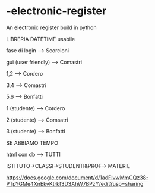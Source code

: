 # -electronic-register
An electronic register build in python


LIBRERIA DATETIME usabile

fase di login —> Scorcioni

gui (user friendly) —> Comastri

1,2 —> Cordero

3,4 —> Comastri

5,6 —> Bonfatti

1 (studente) —> Cordero

2 (studente) —> Comsatri

3 (studente) —> Bonfatti

SE ABBIAMO TEMPO

html con db —> TUTTI

ISTITUTO→CLASSI→STUDENTI&PROF→ MATERIE

https://docs.google.com/document/d/1adFIvwMmCQz38-PTpYGMe4XnEkvKtrkf3D3AhW7BPzY/edit?usp=sharing
